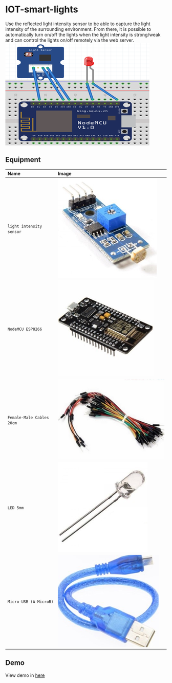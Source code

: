 # IOT-smart-lights

Use the reflected light intensity sensor to be able to capture the light intensity of the surrounding environment. From there, it is possible to automatically turn on/off the lights when the light intensity is strong/weak and can control the lights on/off remotely via the web server.
![App Screenshot](/images/Image6.png)

## Equipment

| Name | Image                |
| :-------- | :------------------------- |
| `light intensity sensor` | ![App Screenshot](/images/Image1.jpg) |
| `NodeMCU ESP8266` | ![App Screenshot](/images/Image2.jpg) |
| `Female-Male Cables 20cm` | ![App Screenshot](/images/Image3.jpg) |
| `LED 5mm` | ![App Screenshot](/images/Image4.jpg) |
| `Micro-USB (A-MicroB)` | ![App Screenshot](/images/Image5.jpg) |

## Demo

View demo in [here](https://youtu.be/Y4ol13of1QM)
